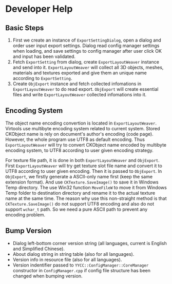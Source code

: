 # Developer Help

## Basic Steps

1. First we create an instance of `ExportSettingDialog`, open a dialog and order user input export settings. Dialog read config manager settings when loading, and save settings to config manager after user click OK and input has been validated.
1. Fetch `ExportSetting` from dialog, create `ExportLayoutWeaver` instance and send into it. `ExportLayoutWeaver` will collect all 3D objects, meshes, materials and textures exported and give them an unique name according to `ExportSetting`.
1. Create `ObjExport` instance and fetch collected infomations in `ExportLayoutWeaver` to do read export. `ObjExport` will create essential files and write `ExportLayoutWeaver` collected infomations into it.

## Encoding System

The object name encoding convertion is located in `ExportLayoutWeaver`. Virtools use multibyte encoding system related to current system. Stored CKObject name is rely on document's author's encoding (code page). However, the whole program use UTF8 as default encoding. Thus `ExportLayoutWeaver` will try to convert CKObject name encoded by multibyte encoding system, to UTF8 according to user given encoding strategy.

For texture file path, it is done in both `ExportLayoutWeaver` and `ObjExport`. First `ExportLayoutWeaver` will try get texture slot file name and convert it to UTF8 according to user given encoding. Then it is passed to `ObjExport`. In `ObjExport`, we firstly generate a ASCII-only name first (keep the same extension format). And use `CKTexture.SaveImage()` to save it in Windows Temp directory. The use Win32 function `MoveFileW` to move it from Windows Temp folder to destination directory and rename it to the actual texture name at the same time. The reason why use this non-straight method is that `CKTexture.SaveImage()` do not support UTF8 encoding and also do not support `wchar_t` path. So we need a pure ASCII path to prevent any encoding problem.

## Bump Version

* Dialog left-bottom corner version string (all languages, current is English and Simplified Chinese).
* About dialog string in string table (also for all languages).
* Version info in resource file (also for all languages).
* Version indentifier passed to `YYCC::ConfigManager::CoreManager` constructor in `ConfigManager.cpp` if config file structure has been changed when bumping version.
